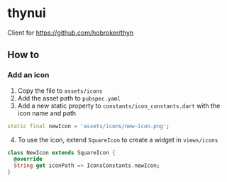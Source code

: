 # thynui

Client for https://github.com/hobroker/thyn

## How to
### Add an icon
1. Copy the file to `assets/icons`
2. Add the asset path to `pubspec.yaml`
3. Add a new static property to `constants/icon_constants.dart` with the icon name and path
```dart
static final newIcon = 'assets/icons/new-icon.png';
```
4. To use the icon, extend `SquareIcon` to create a widget in `views/icons`
```dart
class NewIcon extends SquareIcon {
  @override
  String get iconPath => IconsConstants.newIcon;
}
```
